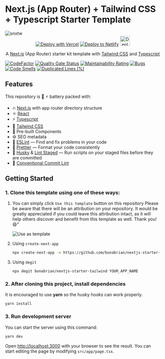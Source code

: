 # Next.js (App Router) + Tailwind CSS + Typescript Starter Template

<img alt="snxtw" src="https://github.com/bonabrian/snxtw/assets/14372275/137dc56d-b0a4-4e49-b91d-a30137ed5166">

<div align="center">
  <a href="https://vercel.com/new/clone?repository-url=https://github.com/bonabrian/nextjs-starter-tailwind" target="_blank"><img src="https://vercel.com/button" alt="Deploy with Vercel" /></a> <a href="https://app.netlify.com/start/deploy?repository=https://github.com/bonabrian/nextjs-starter-tailwind" target="_blank"><img src="https://www.netlify.com/img/deploy/button.svg" alt="Deploy to Netlify" /></a> <a href="https://railway.app?referralCode=vMv3VV" target="_blank"><img src="https://railway.app/button.svg" alt="Deploy on Railway" height="32px" /></a>

  <p>A <a href="https://nextjs.org/docs/app" target="_blank">Next.js</a> (App Router) starter kit template with <a href="https://tailwindcss.com/" target="_blank">Tailwind CSS</a> and <a href="https://www.typescriptlang.org/" target="_blank">Typescript</a></p>
</div>

[![CodeFactor](https://www.codefactor.io/repository/github/bonabrian/nextjs-starter-tailwind/badge)](https://www.codefactor.io/repository/github/bonabrian/nextjs-starter-tailwind)
[![Quality Gate Status](https://sonarcloud.io/api/project_badges/measure?project=bonabrian_nextjs-starter-tailwind&metric=alert_status)](https://sonarcloud.io/summary/new_code?id=bonabrian_nextjs-starter-tailwind) [![Maintainability Rating](https://sonarcloud.io/api/project_badges/measure?project=bonabrian_nextjs-starter-tailwind&metric=sqale_rating)](https://sonarcloud.io/summary/new_code?id=bonabrian_nextjs-starter-tailwind) [![Bugs](https://sonarcloud.io/api/project_badges/measure?project=bonabrian_nextjs-starter-tailwind&metric=bugs)](https://sonarcloud.io/summary/new_code?id=bonabrian_nextjs-starter-tailwind) [![Code Smells](https://sonarcloud.io/api/project_badges/measure?project=bonabrian_nextjs-starter-tailwind&metric=code_smells)](https://sonarcloud.io/summary/new_code?id=bonabrian_nextjs-starter-tailwind) [![Duplicated Lines (%)](https://sonarcloud.io/api/project_badges/measure?project=bonabrian_nextjs-starter-tailwind&metric=duplicated_lines_density)](https://sonarcloud.io/summary/new_code?id=bonabrian_nextjs-starter-tailwind)

## Features

This repository is 🔋 ⚡ battery packed with:

- 🔥 [Next.js](https://nextjs.org/docs/app) with app router directory structure
- ⚛️ [React](https://react.dev/)
- ⚡️ [Typescript](https://www.typescriptlang.org/)
- 💅 [Tailwind CSS](https://tailwindcss.com/)
- 💎 Pre-built Components
- ⚙️ SEO metadata
- 📏 [ESLint](https://eslint.org/) — Find and fix problems in your code
- 💖 [Prettier](https://prettier.io/) — Format your code consistently
- 🐶 [Husky](https://typicode.github.io/husky/#/) & [Lint Staged](https://github.com/okonet/lint-staged) — Run scripts on your staged files before they are committed
- 🤖 [Conventional Commit Lint](https://github.com/conventional-changelog/conventional-changelog)

## Getting Started

### 1. Clone this template using one of these ways:
1. You can simply click `Use this template` button on this repository 
   Please be aware that there will be an attribution on your repository. It would be greatly appreciated if you could leave this attribution intact, as it will help others discover and benefit from this template as well. Thank you! 😄"
   
   ![Use as template](https://github.com/bonabrian/nextjs-starter-tailwind/assets/14372275/a7ab09e3-8826-4d48-897e-ccad1b3e6e1d)

2. Using `create-next-app`
   ```bash
   npx create-next-app -e https://github.com/bonabrian/nextjs-starter-tailwind project-name
   ```

3. Using `degit`
   ```bash
   npx degit bonabrian/nextjs-starter-tailwind YOUR_APP_NAME
   ```

### 2. After cloning this project, install dependencies
It is encouraged to use **yarn** so the husky hooks can work properly.

```bash
yarn install
```

### 3. Run development server
You can start the server using this command:
```bash
yarn dev
```

Open [http://localhost:3000](http://localhost:3000) with your browser to see the result. You can start editing the page by modifying `src/app/page.tsx`.
